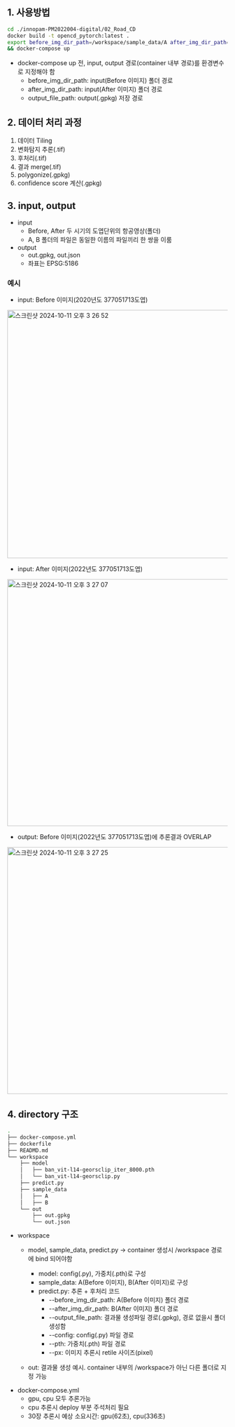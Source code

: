 ## 1. 사용방법
```bash
cd ./innopam-PM2022004-digital/02_Road_CD
docker build -t opencd_pytorch:latest .
export before_img_dir_path=/workspace/sample_data/A after_img_dir_path=/workspace/sample_data/B output_file_path=/workspace/out/out.gpkg \
&& docker-compose up
```
- docker-compose up 전, input, output 경로(container 내부 경로)를 환경변수로 지정해야 함
    - before_img_dir_path: input(Before 이미지) 폴더 경로
    - after_img_dir_path: input(After 이미지) 폴더 경로
    - output_file_path: output(.gpkg) 저장 경로

## 2. 데이터 처리 과정
1. 데이터 Tiling
2. 변화탐지 추론(.tif)
3. 후처리(.tif)
4. 결과 merge(.tif)
5. polygonize(.gpkg)
6. confidence score 계산(.gpkg)

## 3. input, output
- input
    - Before, After 두 시기의 도엽단위의 항공영상(폴더)
    - A, B 폴더의 파일은 동일한 이름의 파일끼리 한 쌍을 이룸
- output
    - out.gpkg, out.json
    - 좌표는 EPSG:5186
### 예시
- input: Before 이미지(2020년도 377051713도엽)

<img width="566" alt="스크린샷 2024-10-11 오후 3 26 52" src="https://github.com/user-attachments/assets/110e42da-d42e-441d-a968-8c8857b2d58e"></br>
- input: After 이미지(2022년도 377051713도엽)

<img width="563" alt="스크린샷 2024-10-11 오후 3 27 07" src="https://github.com/user-attachments/assets/2ea5e7bf-fdb0-49ee-a848-212479c5fd40"></br>
- output: Before 이미지(2022년도 377051713도엽)에 추론결과 OVERLAP

<img width="563" alt="스크린샷 2024-10-11 오후 3 27 25" src="https://github.com/user-attachments/assets/9ac12269-27d6-47e7-b405-263399ffb570">

## 4. directory 구조
```bash
.
├── docker-compose.yml
├── dockerfile
├── READMD.md
└── workspace
    ├── model
    │   ├── ban_vit-l14-georsclip_iter_8000.pth
    │   └── ban_vit-l14-georsclip.py
    ├── predict.py
    ├── sample_data
    │   ├── A
    │   ├── B
    └── out
        ├── out.gpkg
        └── out.json
```
- workspace
    - model, sample_data, predict.py -> container 생성시 /workspace 경로에 bind 되어야함
        - model: config(.py), 가중치(.pth)로 구성
        - sample_data: A(Before 이미지), B(After 이미지)로 구성
        - predict.py: 추론 + 후처리 코드
            - --before_img_dir_path: A(Before 이미지) 폴더 경로
            - --after_img_dir_path: B(After 이미지) 폴더 경로
            - --output_file_path: 결과물 생성파일 경로(.gpkg), 경로 없을시 폴더 생성함
            - --config: config(.py) 파일 경로
            - --pth: 가중치(.pth) 파일 경로
            - --px: 이미지 추론시 retile 사이즈(pixel)

    - out: 결과물 생성 예시. container 내부의 /workspace가 아닌 다른 폴더로 지정 가능
- docker-compose.yml
    - gpu, cpu 모두 추론가능
    - cpu 추론시 deploy 부분 주석처리 필요
    - 30장 추론시 예상 소요시간: gpu(62초), cpu(336초)
